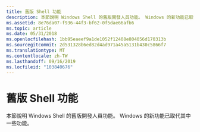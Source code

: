```yaml
---
title: 舊版 Shell 功能
description: 本節說明 Windows Shell 的舊版開發人員功能。 Windows 的新功能已取代其中一些功能。
ms.assetid: 8e76da07-f936-44f3-bf62-0f5dae66afb6
ms.topic: article
ms.date: 05/31/2018
ms.openlocfilehash: 1bb95eaeef9a1de1052f12408e804056d170313b
ms.sourcegitcommit: 2d531328b6ed82d4ad971a45a5131b430c5866f7
ms.translationtype: MT
ms.contentlocale: zh-TW
ms.lasthandoff: 09/16/2019
ms.locfileid: "103840676"
---
```

# <a name="legacy-shell-features"></a>舊版 Shell 功能

本節說明 Windows Shell 的舊版開發人員功能。 Windows 的新功能已取代其中一些功能。

 

 




